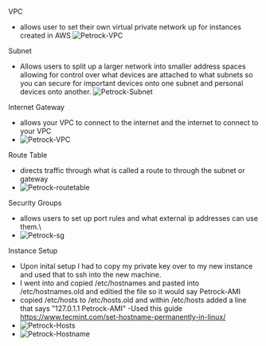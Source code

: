 VPC
- allows user to set their own virtual private network up for instances created in AWS
![Petrock-VPC](https://user-images.githubusercontent.com/77748353/194653888-4a6457e0-6df7-4195-99d9-bcfc90e3d8af.PNG)


Subnet
- Allows users to split up a larger network into smaller address spaces allowing for control over what devices are attached to what subnets so you can secure for important devices onto one subnet and personal devices onto another.
![Petrock-Subnet](https://user-images.githubusercontent.com/77748353/194655170-7dd16db4-b550-419b-b436-adcec0d30242.PNG)


Internet Gateway
- allows your VPC to connect to the internet and the internet to connect to your VPC
- ![Petrock-VPC](https://user-images.githubusercontent.com/77748353/194655947-73623540-ab4f-4409-8353-e5f6e426f133.PNG)


Route Table
- directs traffic through what is called a route to through the subnet or gateway
- ![Petrock-routetable](https://user-images.githubusercontent.com/77748353/194656850-fe8abec0-a644-48d8-9c6d-c747ced27d35.PNG)


Security Groups
- allows users to set up port rules and what external ip addresses can use them.\
- ![Petrock-sg](https://user-images.githubusercontent.com/77748353/194657319-3295beac-c67d-4d8a-95fa-ba852b8e9cae.PNG)


Instance Setup
- Upon inital setup I had to copy my private key over to my new instance and used that to ssh into the new machine.
- I went into and copied /etc/hostnames and pasted into /etc/hostnames.old and editied the file so it would say Petrock-AMI
- copied /etc/hosts to /etc/hosts.old and within /etc/hosts added a line that says "127.0.1.1 Petrock-AMI"
-Used this guide https://www.tecmint.com/set-hostname-permanently-in-linux/
- ![Petrock-Hosts](https://user-images.githubusercontent.com/77748353/194659976-f3902d91-9b43-4275-a0db-3e0d74a0a9d5.PNG)
- ![Petrock-Hostname](https://user-images.githubusercontent.com/77748353/194659998-aed74a49-150f-47af-b6ea-b72a3d2f5bad.PNG)
